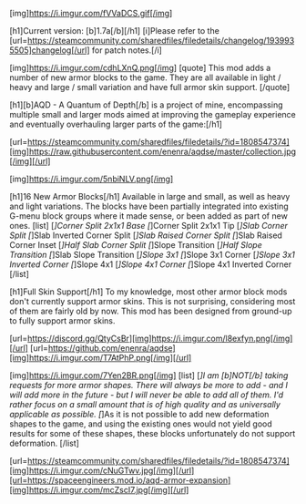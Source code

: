 [img]https://i.imgur.com/fVVaDCS.gif[/img]

[h1]Current version: [b]1.7a[/b][/h1]
[i]Please refer to the [url=https://steamcommunity.com/sharedfiles/filedetails/changelog/1939935505]changelog[/url] for patch notes.[/i]

[img]https://i.imgur.com/cdhLXnQ.png[/img]
[quote]
This mod adds a number of new armor blocks to the game. They are all available in light / heavy and large / small variation and have full armor skin support.
[/quote]

[h1][b]AQD - A Quantum of Depth[/b] is a project of mine, encompassing multiple small and larger mods aimed at improving the gameplay experience and eventually overhauling larger parts of the game:[/h1]

[url=https://steamcommunity.com/sharedfiles/filedetails/?id=1808547374][img]https://raw.githubusercontent.com/enenra/aqdse/master/collection.jpg[/img][/url]

[img]https://i.imgur.com/5nbiNLV.png[/img]

[h1]16 New Armor Blocks[/h1]
Available in large and small, as well as heavy and light variations. The blocks have been partially integrated into existing G-menu block groups where it made sense, or been added as part of new ones.
[list]
[*]Corner Split 2x1x1 Base
[*]Corner Split 2x1x1 Tip
[*]Slab Corner Split
[*]Slab Inverted Corner Split
[*]Slab Raised Corner Split
[*]Slab Raised Corner Inset
[*]Half Slab Corner Split
[*]Slope Transition
[*]Half Slope Transition
[*]Slab Slope Transition
[*]Slope 3x1
[*]Slope 3x1 Corner
[*]Slope 3x1 Inverted Corner
[*]Slope 4x1
[*]Slope 4x1 Corner
[*]Slope 4x1 Inverted Corner
[/list]

[h1]Full Skin Support[/h1]
To my knowledge, most other armor block mods don't currently support armor skins. This is not surprising, considering most of them are fairly old by now. This mod has been designed from ground-up to fully support armor skins.

[url=https://discord.gg/QtyCsBr][img]https://i.imgur.com/l8exfyn.png[/img][/url]
[url=https://github.com/enenra/aqdse][img]https://i.imgur.com/T7AtPhP.png[/img][/url]

[img]https://i.imgur.com/7Yen2BR.png[/img]
[list]
[*]I am [b]NOT[/b] taking requests for more armor shapes. There will always be more to add - and I will add more in the future - but I will never be able to add all of them. I'd rather focus on a small amount that is of high quality and as universally applicable as possible.
[*]As it is not possible to add new deformation shapes to the game, and using the existing ones would not yield good results for some of these shapes, these blocks unfortunately do not support deformation.
[/list]

[url=https://steamcommunity.com/sharedfiles/filedetails/?id=1808547374][img]https://i.imgur.com/cNuGTwv.jpg[/img][/url][url=https://spaceengineers.mod.io/aqd-armor-expansion][img]https://i.imgur.com/mcZscI7.jpg[/img][/url]